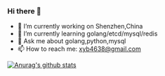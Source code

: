 ### Hi there 👋


- 🔭 I’m currently working on Shenzhen,China
- 🌱 I’m currently learning golang/etcd/mysql/redis
- 💬 Ask me about golang,python,mysql
- 📫 How to reach me: xyb4638@gmail.com


[![Anurag's github stats](https://github-readme-stats.vercel.app/api?username=imxyb&show_icons=true&theme=dark&count_private=true)](https://github.com/anuraghazra/github-readme-stats)
